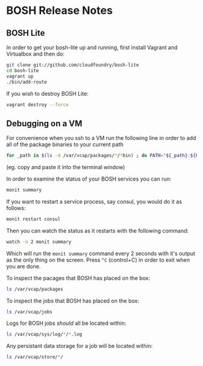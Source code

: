 # BOSH Release Notes

## BOSH Lite

In order to get your bosh-lite up and running, first install Vagrant and Virtualbox
and then do:

```sh
git clone git://github.com/cloudfoundry/bosh-lite
cd bosh-lite
vagrant up
./bin/add-route
```

If you wish to destroy BOSH Lite:

```sh
vagrant destroy --force
```

## Debugging on a VM

For convenience when you ssh to a VM run the following line in order to add all
of the package binaries to your current path

```sh
for _path in $(ls -d /var/vcap/packages/*/*bin) ; do PATH="${_path}:${PATH}" ; done ; export PATH
```
(eg. copy and paste it into the terminal window)

In order to examine the status of your BOSH services you can run:
```sh
monit summary
```

If you want to restart a service process, say consul, you would do it as follows:
```sh
monit restart consul
```

Then you can watch the status as it restarts with the following command:
```sh
watch -n 2 monit summary
```

Which will run the `monit summary` command every 2 seconds with it's output as
the only thing on the screen. Press `^C` (control+C) in order to exit when you
are done.

To inspect the pacages that BOSH has placed on the box:

```sh
ls /var/vcap/packages
```

To inspect the jobs that BOSH has placed on the box:
```sh
ls /var/vcap/jobs
```

Logs for BOSH jobs *should* all be located within:
```sh
ls /var/vcap/sys/log/*/*.log
```


Any persistant data storage for a job will be located within:
```sh
ls /var/vcap/store/*/
```

